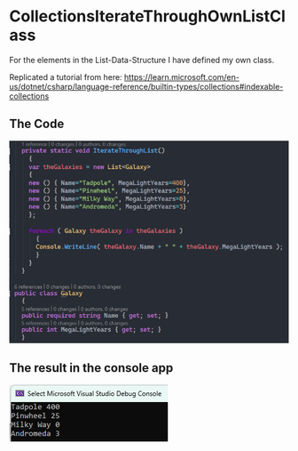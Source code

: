 # CollectionsIterateThroughOwnListClass

For the elements in the List-Data-Structure I have defined my own class.

Replicated a tutorial from here:
https://learn.microsoft.com/en-us/dotnet/csharp/language-reference/builtin-types/collections#indexable-collections

## The Code

![Alt text](/Screenshots/code.png)

## The result in the console app

![Alt text](/Screenshots/list-in-console-app.png)